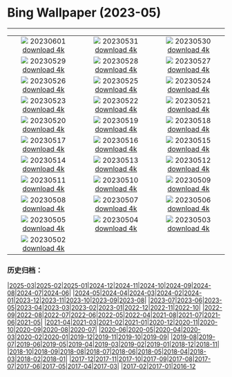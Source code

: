 # Bing Wallpaper (2023-05)
**************
| | | |
|:-:|:-:|:-:|
| ![](https://www.bing.com/th?id=OHR.ReefAwareness_EN-IN1544329394_1920x1080.jpg) 20230601 [download 4k](https://www.bing.com/th?id=OHR.ReefAwareness_EN-IN1544329394_UHD.jpg) | ![](https://www.bing.com/th?id=OHR.WorldOtterDay_EN-IN1276550407_1920x1080.jpg) 20230531 [download 4k](https://www.bing.com/th?id=OHR.WorldOtterDay_EN-IN1276550407_UHD.jpg) | ![](https://www.bing.com/th?id=OHR.HiddenBeach_EN-IN1009573165_1920x1080.jpg) 20230530 [download 4k](https://www.bing.com/th?id=OHR.HiddenBeach_EN-IN1009573165_UHD.jpg) |
| ![](https://www.bing.com/th?id=OHR.Silhouetteofmangoes_EN-IN2114366270_1920x1080.jpg) 20230529 [download 4k](https://www.bing.com/th?id=OHR.Silhouetteofmangoes_EN-IN2114366270_UHD.jpg) | ![](https://www.bing.com/th?id=OHR.TegallalangTerrace_EN-IN0435015951_1920x1080.jpg) 20230528 [download 4k](https://www.bing.com/th?id=OHR.TegallalangTerrace_EN-IN0435015951_UHD.jpg) | ![](https://www.bing.com/th?id=OHR.AloeDichotomum_EN-IN0114436904_1920x1080.jpg) 20230527 [download 4k](https://www.bing.com/th?id=OHR.AloeDichotomum_EN-IN0114436904_UHD.jpg) |
| ![](https://www.bing.com/th?id=OHR.WatSriSawai_EN-IN9312975486_1920x1080.jpg) 20230526 [download 4k](https://www.bing.com/th?id=OHR.WatSriSawai_EN-IN9312975486_UHD.jpg) | ![](https://www.bing.com/th?id=OHR.SaksunFaroe_EN-IN1825652492_1920x1080.jpg) 20230525 [download 4k](https://www.bing.com/th?id=OHR.SaksunFaroe_EN-IN1825652492_UHD.jpg) | ![](https://www.bing.com/th?id=OHR.OldFortress_EN-IN1445892314_1920x1080.jpg) 20230524 [download 4k](https://www.bing.com/th?id=OHR.OldFortress_EN-IN1445892314_UHD.jpg) |
| ![](https://www.bing.com/th?id=OHR.KeralaCoffee_EN-IN3034159364_1920x1080.jpg) 20230523 [download 4k](https://www.bing.com/th?id=OHR.KeralaCoffee_EN-IN3034159364_UHD.jpg) | ![](https://www.bing.com/th?id=OHR.BiodiverseCostaRica_EN-IN8021514039_1920x1080.jpg) 20230522 [download 4k](https://www.bing.com/th?id=OHR.BiodiverseCostaRica_EN-IN8021514039_UHD.jpg) | ![](https://www.bing.com/th?id=OHR.PontdArcole_EN-IN6509712562_1920x1080.jpg) 20230521 [download 4k](https://www.bing.com/th?id=OHR.PontdArcole_EN-IN6509712562_UHD.jpg) |
| ![](https://www.bing.com/th?id=OHR.EuropeanHoneybee_EN-IN6241503150_1920x1080.jpg) 20230520 [download 4k](https://www.bing.com/th?id=OHR.EuropeanHoneybee_EN-IN6241503150_UHD.jpg) | ![](https://www.bing.com/th?id=OHR.SumatranRhino_EN-IN5930187437_1920x1080.jpg) 20230519 [download 4k](https://www.bing.com/th?id=OHR.SumatranRhino_EN-IN5930187437_UHD.jpg) | ![](https://www.bing.com/th?id=OHR.MuseoSoumaya_EN-IN1926951073_1920x1080.jpg) 20230518 [download 4k](https://www.bing.com/th?id=OHR.MuseoSoumaya_EN-IN1926951073_UHD.jpg) |
| ![](https://www.bing.com/th?id=OHR.CormorantBridge_EN-IN1389853448_1920x1080.jpg) 20230517 [download 4k](https://www.bing.com/th?id=OHR.CormorantBridge_EN-IN1389853448_UHD.jpg) | ![](https://www.bing.com/th?id=OHR.AmericanWetlands_EN-IN0884262623_1920x1080.jpg) 20230516 [download 4k](https://www.bing.com/th?id=OHR.AmericanWetlands_EN-IN0884262623_UHD.jpg) | ![](https://www.bing.com/th?id=OHR.MorroJable_EN-IN0488952902_1920x1080.jpg) 20230515 [download 4k](https://www.bing.com/th?id=OHR.MorroJable_EN-IN0488952902_UHD.jpg) |
| ![](https://www.bing.com/th?id=OHR.TheMeghalayaWaterfall_EN-IN6320146549_1920x1080.jpg) 20230514 [download 4k](https://www.bing.com/th?id=OHR.TheMeghalayaWaterfall_EN-IN6320146549_UHD.jpg) | ![](https://www.bing.com/th?id=OHR.SonnyBonoPelicans_EN-IN9950260551_1920x1080.jpg) 20230513 [download 4k](https://www.bing.com/th?id=OHR.SonnyBonoPelicans_EN-IN9950260551_UHD.jpg) | ![](https://www.bing.com/th?id=OHR.WildLupine_EN-IN9585224791_1920x1080.jpg) 20230512 [download 4k](https://www.bing.com/th?id=OHR.WildLupine_EN-IN9585224791_UHD.jpg) |
| ![](https://www.bing.com/th?id=OHR.FootballField_EN-IN8060737169_1920x1080.jpg) 20230511 [download 4k](https://www.bing.com/th?id=OHR.FootballField_EN-IN8060737169_UHD.jpg) | ![](https://www.bing.com/th?id=OHR.CordouanLighthouse_EN-IN3002419578_1920x1080.jpg) 20230510 [download 4k](https://www.bing.com/th?id=OHR.CordouanLighthouse_EN-IN3002419578_UHD.jpg) | ![](https://www.bing.com/th?id=OHR.JimCorbettNationalPark_EN-IN3547668563_1920x1080.jpg) 20230509 [download 4k](https://www.bing.com/th?id=OHR.JimCorbettNationalPark_EN-IN3547668563_UHD.jpg) |
| ![](https://www.bing.com/th?id=OHR.TheChaps_EN-IN0865316362_1920x1080.jpg) 20230508 [download 4k](https://www.bing.com/th?id=OHR.TheChaps_EN-IN0865316362_UHD.jpg) | ![](https://www.bing.com/th?id=OHR.SealLaughing_EN-IN5379477699_1920x1080.jpg) 20230507 [download 4k](https://www.bing.com/th?id=OHR.SealLaughing_EN-IN5379477699_UHD.jpg) | ![](https://www.bing.com/th?id=OHR.HwangmaesanAzaleas_EN-IN8139492893_1920x1080.jpg) 20230506 [download 4k](https://www.bing.com/th?id=OHR.HwangmaesanAzaleas_EN-IN8139492893_UHD.jpg) |
| ![](https://www.bing.com/th?id=OHR.Popocatepetl_EN-IN7907317303_1920x1080.jpg) 20230505 [download 4k](https://www.bing.com/th?id=OHR.Popocatepetl_EN-IN7907317303_UHD.jpg) | ![](https://www.bing.com/th?id=OHR.RebelBase_EN-IN0919958475_1920x1080.jpg) 20230504 [download 4k](https://www.bing.com/th?id=OHR.RebelBase_EN-IN0919958475_UHD.jpg) | ![](https://www.bing.com/th?id=OHR.ThreeWildebeest_EN-IN5007825213_1920x1080.jpg) 20230503 [download 4k](https://www.bing.com/th?id=OHR.ThreeWildebeest_EN-IN5007825213_UHD.jpg) |
| ![](https://www.bing.com/th?id=OHR.KlostersSerneus_EN-IN1836496709_1920x1080.jpg) 20230502 [download 4k](https://www.bing.com/th?id=OHR.KlostersSerneus_EN-IN1836496709_UHD.jpg) |  |  |

### 历史归档：

|[2025-03](/../2025-03/2025-03.md)|[2025-02](/../2025-02/2025-02.md)|[2025-01](/../2025-01/2025-01.md)|[2024-12](/../2024-12/2024-12.md)|[2024-11](/../2024-11/2024-11.md)|[2024-10](/../2024-10/2024-10.md)|[2024-09](/../2024-09/2024-09.md)|[2024-08](/../2024-08/2024-08.md)|[2024-07](/../2024-07/2024-07.md)|[2024-06](/../2024-06/2024-06.md)|
|[2024-05](/../2024-05/2024-05.md)|[2024-04](/../2024-04/2024-04.md)|[2024-03](/../2024-03/2024-03.md)|[2024-02](/../2024-02/2024-02.md)|[2024-01](/../2024-01/2024-01.md)|[2023-12](/../2023-12/2023-12.md)|[2023-11](/../2023-11/2023-11.md)|[2023-10](/../2023-10/2023-10.md)|[2023-09](/../2023-09/2023-09.md)|[2023-08](/../2023-08/2023-08.md)|
|[2023-07](/../2023-07/2023-07.md)|[2023-06](/../2023-06/2023-06.md)|[2023-05](/2023-05.md)|[2023-04](/../2023-04/2023-04.md)|[2023-03](/../2023-03/2023-03.md)|[2023-02](/../2023-02/2023-02.md)|[2023-01](/../2023-01/2023-01.md)|[2022-12](/../2022-12/2022-12.md)|[2022-11](/../2022-11/2022-11.md)|[2022-10](/../2022-10/2022-10.md)|
|[2022-09](/../2022-09/2022-09.md)|[2022-08](/../2022-08/2022-08.md)|[2022-07](/../2022-07/2022-07.md)|[2022-06](/../2022-06/2022-06.md)|[2022-05](/../2022-05/2022-05.md)|[2022-04](/../2022-04/2022-04.md)|[2021-08](/../2021-08/2021-08.md)|[2021-07](/../2021-07/2021-07.md)|[2021-06](/../2021-06/2021-06.md)|[2021-05](/../2021-05/2021-05.md)|
|[2021-04](/../2021-04/2021-04.md)|[2021-03](/../2021-03/2021-03.md)|[2021-02](/../2021-02/2021-02.md)|[2021-01](/../2021-01/2021-01.md)|[2020-12](/../2020-12/2020-12.md)|[2020-11](/../2020-11/2020-11.md)|[2020-10](/../2020-10/2020-10.md)|[2020-09](/../2020-09/2020-09.md)|[2020-08](/../2020-08/2020-08.md)|[2020-07](/../2020-07/2020-07.md)|
|[2020-06](/../2020-06/2020-06.md)|[2020-05](/../2020-05/2020-05.md)|[2020-04](/../2020-04/2020-04.md)|[2020-03](/../2020-03/2020-03.md)|[2020-02](/../2020-02/2020-02.md)|[2020-01](/../2020-01/2020-01.md)|[2019-12](/../2019-12/2019-12.md)|[2019-11](/../2019-11/2019-11.md)|[2019-10](/../2019-10/2019-10.md)|[2019-09](/../2019-09/2019-09.md)|
|[2019-08](/../2019-08/2019-08.md)|[2019-07](/../2019-07/2019-07.md)|[2019-06](/../2019-06/2019-06.md)|[2019-05](/../2019-05/2019-05.md)|[2019-04](/../2019-04/2019-04.md)|[2019-03](/../2019-03/2019-03.md)|[2019-02](/../2019-02/2019-02.md)|[2019-01](/../2019-01/2019-01.md)|[2018-12](/../2018-12/2018-12.md)|[2018-11](/../2018-11/2018-11.md)|
|[2018-10](/../2018-10/2018-10.md)|[2018-09](/../2018-09/2018-09.md)|[2018-08](/../2018-08/2018-08.md)|[2018-07](/../2018-07/2018-07.md)|[2018-06](/../2018-06/2018-06.md)|[2018-05](/../2018-05/2018-05.md)|[2018-04](/../2018-04/2018-04.md)|[2018-03](/../2018-03/2018-03.md)|[2018-02](/../2018-02/2018-02.md)|[2018-01](/../2018-01/2018-01.md)|
|[2017-12](/../2017-12/2017-12.md)|[2017-11](/../2017-11/2017-11.md)|[2017-10](/../2017-10/2017-10.md)|[2017-09](/../2017-09/2017-09.md)|[2017-08](/../2017-08/2017-08.md)|[2017-07](/../2017-07/2017-07.md)|[2017-06](/../2017-06/2017-06.md)|[2017-05](/../2017-05/2017-05.md)|[2017-04](/../2017-04/2017-04.md)|[2017-03](/../2017-03/2017-03.md)|
|[2017-02](/../2017-02/2017-02.md)|[2017-01](/../2017-01/2017-01.md)|[2016-12](/../2016-12/2016-12.md)